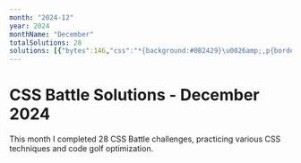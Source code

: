 ```yaml
---
month: "2024-12"
year: 2024
monthName: "December"
totalSolutions: 28
solutions: [{"bytes":146,"css":"*{background:#0B2429}\u0026amp;,p{border:53q solid#0000;border-top:85q solid#4A7D7B;margin:110 150}p{scale:-1;margin:-138 42;-webkit-box-reflect:right 106q","date":"2024-12-01","difficulty":"medium","has_image":false,"screenshot":"","target":336},{"bytes":222,"css":"p{position:fixed;padding:10 30;margin:20-20}*{background:#E0E7FF;*{background:#0B2429}+*{color:D96C7B;margin:120 190;box-shadow:60px 40px,40px 60px,20px 80px,-60px 40px,-40px 60px,-20px 80px;-webkit-box-reflect:above -60px","date":"2024-12-02","difficulty":"easy","has_image":false,"screenshot":"","target":337},{"bytes":152,"css":"*{background:#5DBCF9;*{background:#fff;margin:90 180;p,a{position:fixed;margin:-90-140;padding:150 20;a{margin:70-180;padding:20 120;+a{margin:-110-180}","date":"2024-12-03","difficulty":"medium","has_image":false,"screenshot":"","target":338},{"bytes":189,"css":"*{background:#F2EAA8;*{background:linear-gradient(#7E6293 50%,#DE6B67 0);border-radius:50%;margin:50 175 50 25;p{position:fixed;padding:25;margin:75 300;+p{scale:-1;padding:50;margin:50 200","date":"2024-12-05","difficulty":"medium","has_image":false,"screenshot":"","target":340},{"bytes":134,"css":"body{background:#0B2429;display:grid;margin:60 110}p{margin:0;background:#F3AC3C}[a]{border-radius:70q 0}[b]{border-radius:70q 70q 0 0","date":"2024-12-06","difficulty":"medium","has_image":false,"screenshot":"","target":341},{"bytes":101,"css":"\u0026amp;{background:radial-gradient(circle,#fff 40px,#0B2429 0 100px,#63A3A0 0);box-shadow:inset 0-150px#fff","date":"2024-12-07","difficulty":"medium","has_image":false,"screenshot":"","target":342},{"bytes":125,"css":"*{background:linear-gradient(#6255AA 50%,#DBD7F6 0);*{padding:100 125}+*{scale:-1;margin:50 75;p{scale:-.4-.5;margin:-100-125","date":"2024-12-08","difficulty":"medium","has_image":false,"screenshot":"","target":343},{"bytes":147,"css":"*+*{color: A52F28;background:#F0DAC1;margin:90 140;border:solid;border-right-color:#0000;border-width:90 80;box-shadow:-160px -60px#C3463D,-160px 0","date":"2024-12-09","difficulty":"medium","has_image":false,"screenshot":"","target":344},{"bytes":139,"css":"\u0026amp;{background:#5DBCF9;color:5DBCF9;margin:60 226 140 34;box-shadow:96px -38q#C3463D,203q 85q,96px 123q#C3463D,0 85q,203q 0,0 0 0 240q#FADE8B","date":"2024-12-10","difficulty":"medium","has_image":false,"screenshot":"","target":345},{"bytes":230,"css":"*{background:#FFF6D2;*{border:15q solid#67645E;margin:60 110;border-radius:21q;p{position:fixed;padding:110 7;border:0;color:E88933;margin:-34 -11;box-shadow:21q 0,53q 0,85q 0,116q 0,148q 0;z-index:-1;+p{rotate:-90deg;margin:46 69","date":"2024-12-11","difficulty":"easy","has_image":false,"screenshot":"","target":346},{"bytes":126,"css":"*+*{background:#6255AA;display:flex;margin:63 39;p{margin:7;background:#CF81AF;padding:20;height:0;+p{padding:40;+p{padding:80","date":"2024-12-12","difficulty":"medium","has_image":false,"screenshot":"","target":347},{"bytes":208,"css":"*{background:var(--b,#61A74E);border-radius:var(--r, 1in);position:fixed}b{padding:60 20;margin:-60-20;--b:#61A74E}p{padding:90;--b:#FADE8B;margin:22 102;+p{padding:30 90;--r:1in 0;margin:188 102;rotate:30deg","date":"2024-12-13","difficulty":"easy","has_image":false,"screenshot":"","target":348},{"bytes":173,"css":"*{background:#2F5A76;+*{background:#F5BB60;color:F5BB60;margin:100 150;rotate:45deg;box-shadow:0 21q#2F5A76,21q 0#2F5A76,0 -21q#2F5A76,-21q 0#2F5A76,0 53q,53q 0,0-53q,-53q 0","date":"2024-12-14","difficulty":"medium","has_image":false,"screenshot":"","target":349},{"bytes":125,"css":"*{background:#F0F0F0;border:solid#E05947;border-width:30 0 30 30;margin:50 75;*{border-radius:2in 0 0 2in;margin:-30 0-30 120","date":"2024-12-15","difficulty":"medium","has_image":false,"screenshot":"","target":350},{"bytes":159,"css":"\u0026amp;{background:radial-gradient(1q at 50%42%,#222 40px,#FADE8B 0 74q,#222 0);margin:99 75 80;border-inline:80q solid#FADE8B;box-shadow:0 32q#222,0 0 0 212q#FADE8B","date":"2024-12-16","difficulty":"medium","has_image":false,"screenshot":"","target":351},{"bytes":211,"css":"\u0026amp;{color:#588A95;margin:60 110;box-shadow:inset 24px 24px#fff,inset 48px 48px, inset 72px 72px#fff,inset 96px 96px,inset 120px 120px#fff,inset 144px 144px,inset 168px 168px#fff,inset 182px 182px,0 0 0 212q#588A95","date":"2024-12-17","difficulty":"easy","has_image":false,"screenshot":"","target":352},{"bytes":165,"css":"*{background:#FAE29E;width:0;height:0;margin:80 98;border-top:70px solid#0000;border-right:86px solid#EA9A52;border-bottom:70px solid#0000;+*{scale:-1;margin:-70 118","date":"2024-12-18","difficulty":"medium","has_image":false,"screenshot":"","target":353},{"bytes":157,"css":"*{background:#3F4869;+*{background:radial-gradient(circle,#0000 0 53q,#61A74E 0 80px,#0000 0)}p{position:fixed;background:#61A74E;margin:42 177;padding:40 15","date":"2024-12-20","difficulty":"medium","has_image":false,"screenshot":"","target":355},{"bytes":170,"css":"*{background:#EA9A52;+*{background:radial-gradient(circle,#0000 0 53q,#435998 0 80px,#0000 0)}p{position:fixed;background:#435998;margin:-5 177;padding:55 15;rotate:45deg","date":"2024-12-21","difficulty":"medium","has_image":false,"screenshot":"","target":356},{"bytes":163,"css":"*{background:#3F4869;border:60px solid#F4DA64;padding:70;transform:matrix(var(--m,1,0,0,1,80,-65));+*{border-width:35px;border-radius:30q;--m:1.73,-1,1.73,1,99,-28","date":"2024-12-23","difficulty":"medium","has_image":false,"screenshot":"","target":358},{"bytes":170,"css":"*{background:radial-gradient(1q,#E0E7FF 53q,#4F77FF 0 95q,#E0E7FF 0 106q,#4F77FF 0 148q, #E0E7FF);*{background:#E0E7FF;margin:130 0 130 160;box-shadow:158q 0 0 21q#E0E7FF","date":"2024-12-24","difficulty":"medium","has_image":false,"screenshot":"","target":359},{"bytes":177,"css":"p{padding:45 55;translate:-145px 0;rotate:90deg}*{background:#D96C7B;*{margin:105 115;border-inline:1.9em solid#fff;color:D96C7B;box-shadow:-10px 0,10px 0,-40px 0#fff,40px 0#fff","date":"2024-12-25","difficulty":"medium","has_image":false,"screenshot":"","target":360},{"bytes":159,"css":"*{background:#5393BD;margin:50 100;border:solid#FAE29E;border-width:0 0 var(--r,30px)30px;*{position:fixed;rotate:-45deg;translate:-93px -63px;padding:80;--r:0","date":"2024-12-26","difficulty":"medium","has_image":false,"screenshot":"","target":361},{"bytes":145,"css":"\u0026amp;{background:#61A74E;margin:30 120;border-inline:40px solid#EFF8FE;p{margin:40-170;padding:20 0;background:#EFF8FE;-webkit-box-reflect:below 80px","date":"2024-12-27","difficulty":"medium","has_image":false,"screenshot":"","target":362},{"bytes":188,"css":"*{background:var(--b,#3F4869); ;p{position:fixed;border-radius:20px 20px 20px 0;--b:#61A74E;margin:52 102;padding:80 30;+p{--b:#EA9A52;padding:30 90;+p{--b:#AA3440;margin:172 102;scale:1-1","date":"2024-12-28","difficulty":"medium","has_image":false,"screenshot":"","target":363},{"bytes":170,"css":"*{background:var(--b,#7C9A81);+*{margin:105 65;--b:#FFF9C6;border-radius:1in;p{translate:70px;padding:45;--b:radial-gradient(circle,#EFCB5C 35px,#7C9A81 35px 65px,#0000 0","date":"2024-12-29","difficulty":"medium","has_image":false,"screenshot":"","target":364},{"bytes":123,"css":"\u0026amp;{background:radial-gradient(circle,#0000 26%,#3F4869 0),radial-gradient(circle at 25%,#3F4869 64px,#978963 0 28%,#EFCB5C 0","date":"2024-12-30","difficulty":"medium","has_image":false,"screenshot":"","target":365},{"bytes":111,"css":"*{background:#328FC1;+*{background:#FADE8B;border-radius:1in;margin:-99 0 25 250;-webkit-box-reflect:left 100px","date":"2024-12-31","difficulty":"medium","has_image":false,"screenshot":"","target":366}]
---
```


# CSS Battle Solutions - December 2024

This month I completed 28 CSS Battle challenges, practicing various CSS techniques and code golf optimization.

